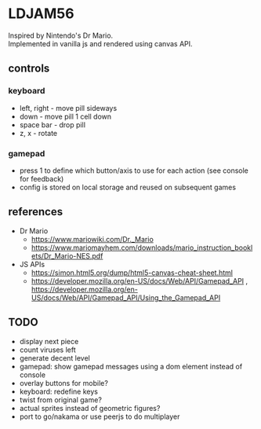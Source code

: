 # LDJAM56

Inspired by Nintendo's Dr Mario.  
Implemented in vanilla js and rendered using canvas API.  


## controls

### keyboard

- left, right - move pill sideways
- down - move pill 1 cell down
- space bar - drop pill
- z, x - rotate

### gamepad

- press 1 to define which button/axis to use for each action (see console for feedback)
- config is stored on local storage and reused on subsequent games

## references

- Dr Mario
    - https://www.mariowiki.com/Dr._Mario
    - https://www.mariomayhem.com/downloads/mario_instruction_booklets/Dr_Mario-NES.pdf
- JS APIs
    - https://simon.html5.org/dump/html5-canvas-cheat-sheet.html
    - https://developer.mozilla.org/en-US/docs/Web/API/Gamepad_API , https://developer.mozilla.org/en-US/docs/Web/API/Gamepad_API/Using_the_Gamepad_API

## TODO

- display next piece
- count viruses left
- generate decent level
- gamepad: show gamepad messages using a dom element instead of console
- overlay buttons for mobile?
- keyboard: redefine keys
- twist from original game?
- actual sprites instead of geometric figures?
- port to go/nakama or use peerjs to do multiplayer
